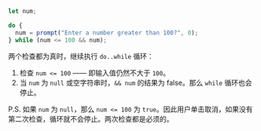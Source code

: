 
```js demo
let num;

do {
  num = prompt("Enter a number greater than 100?", 0);
} while (num <= 100 && num);
```

两个检查都为真时，继续执行 `do..while` 循环：

1. 检查 `num <= 100` —— 即输入值仍然不大于 `100`。
2. 当 `num` 为 `null` 或空字符串时，`&& num` 的结果为 false。那么 `while` 循环也会停止。

P.S. 如果 `num` 为 `null`，那么 `num <= 100` 为 `true`。因此用户单击取消，如果没有第二次检查，循环就不会停止。两次检查都是必须的。
